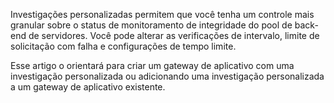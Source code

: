 Investigações personalizadas permitem que você tenha um controle mais granular sobre o status de monitoramento de integridade do pool de back-end de servidores. Você pode alterar as verificações de intervalo, limite de solicitação com falha e configurações de tempo limite.

Esse artigo o orientará para criar um gateway de aplicativo com uma investigação personalizada ou adicionando uma investigação personalizada a um gateway de aplicativo existente. 

